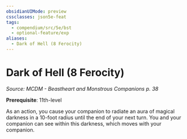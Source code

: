 ```yaml
---
obsidianUIMode: preview
cssclasses: json5e-feat
tags:
  - compendium/src/5e/bst
  - optional-feature/exp
aliases:
  - Dark of Hell (8 Ferocity)
---
```

# Dark of Hell (8 Ferocity)
*Source: MCDM - Beastheart and Monstrous Companions p. 38*  

**Prerequisite**: 11th-level

As an action, you cause your companion to radiate an aura of magical darkness in a 10-foot radius until the end of your next turn. You and your companion can see within this darkness, which moves with your companion.